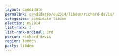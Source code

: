 ```yaml
---
layout: candidate
permalink: candidates/eu2014/libdem/richard-davis/
categories: candidate libdem
election: eu2014
list-rank: 3
list-rank-ordinal: 3rd
person: richard-davis
region: london
party: libdem
---
```

